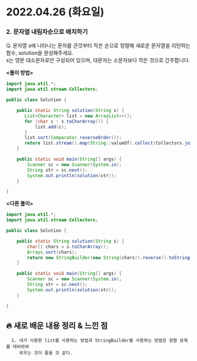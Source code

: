 # 2022.04.26 (화요일)

### **2. 문자열 내림차순으로 배치하기**

Q. 문자열 s에 나타나는 문자를 큰것부터 작은 순으로 정렬해 새로운 문자열을 리턴하는 함수, solution을 완성해주세요.   
   s는 영문 대소문자로만 구성되어 있으며, 대문자는 소문자보다 작은 것으로 간주합니다.   



**<풀이 방법>**
```java
import java.util.*;
import java.util.stream.Collectors;

public class Solution {

    public static String solution(String s) {
       List<Character> list = new ArrayList<>();
       for (char c : s.toCharArray()) {
           list.add(c);
       }
       list.sort(Comparator.reverseOrder());
       return list.stream().map(String::valueOf).collect(Collectors.joining());
    }

    public static void main(String[] args) {
        Scanner sc = new Scanner(System.in);
        String str = sc.next();
        System.out.println(solution(str));
    }

}
```

**<다른 풀이>**
```java
import java.util.*;
import java.util.stream.Collectors;

public class Solution {

    public static String solution(String s) {
        char[] chars = s.toCharArray();
        Arrays.sort(chars);
        return new StringBuilder(new String(chars)).reverse().toString();
    }

    public static void main(String[] args) {
        Scanner sc = new Scanner(System.in);
        String str = sc.next();
        System.out.println(solution(str));
    }

}
```
##  **🔥 새로 배운 내용 정리 & 느낀 점**
      
      1. 내가 사용한 list를 사용하는 방법과 StringBuilder를 사용하는 방법은 정렬 문제를 대비하여
         외우는 것이 좋을 것 같다.
      
      